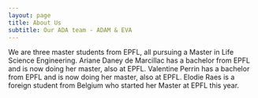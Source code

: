 ```yaml
---
layout: page
title: About Us
subtitle: Our ADA team - ADAM & EVA
---
```


We are three master students from EPFL, all pursuing a Master in Life Science Engineering.
Ariane Daney de Marcillac has a bachelor from EPFL and is now doing her master, also at EPFL.
Valentine Perrin has a bachelor from EPFL and is now doing her master, also at EPFL.
Elodie Raes is a foreign student from Belgium who started her Master at EPFL this year.
